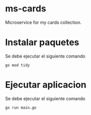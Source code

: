 # ms-cards

Microservice for my cards collection.

# Instalar paquetes
Se debe ejecutar el siguiente comando

```shell
go mod tidy
```

# Ejecutar aplicacion
Se debe ejecutar el siguiente comando

```shell
go run main.go
```
